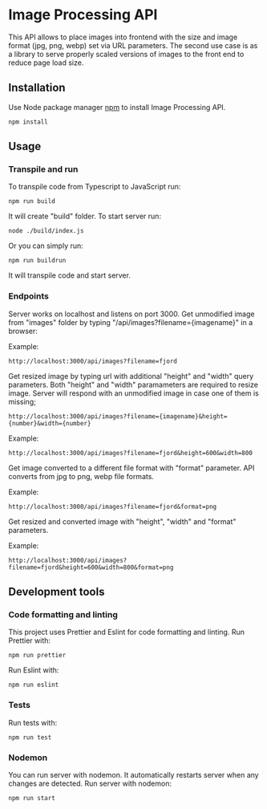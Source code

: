 # Image Processing API

This API allows to place images into frontend with the size and image format (jpg, png, webp) set via URL parameters. The second use case is as a library to serve properly scaled versions of images to the front end to reduce page load size.

## Installation

Use Node package manager [npm](https://nodejs.org/en/) to install Image Processing API.

```
npm install
```

## Usage

### Transpile and run

To transpile code from Typescript to JavaScript run:

```
npm run build
```

It will create "build" folder. To start server run:

```
node ./build/index.js
```

Or you can simply run:

```
npm run buildrun
```
It will transpile code and start server.

### Endpoints

Server works on localhost and listens on port 3000. Get unmodified image from "images" folder by typing "/api/images?filename={imagename}" in a browser:

Example:
```
http://localhost:3000/api/images?filename=fjord
```
Get resized image by typing url with additional "height" and "width" query parameters. Both "height" and "width" paramameters are required to resize image.
Server will respond with  an unmodified image in case one of them is missing;
 
```
http://localhost:3000/api/images?filename={imagename}&height={number}&width={number}
```
Example:
```
http://localhost:3000/api/images?filename=fjord&height=600&width=800
```

Get image converted to a different file format with "format" parameter. API converts from jpg to png, webp file formats.

Example:
```
http://localhost:3000/api/images?filename=fjord&format=png
```
Get resized and converted image with "height", "width" and "format" parameters.

Example:
```
http://localhost:3000/api/images?filename=fjord&height=600&width=800&format=png
```


## Development tools

### Code formatting and linting

This project uses Prettier and Eslint for code formatting and linting.
Run Prettier with:
```
npm run prettier
```
Run Eslint with:

```
npm run eslint
```

### Tests

Run tests with:
```
npm run test
```

### Nodemon
You can run server with nodemon. It automatically restarts server when any changes  are detected.
Run server with nodemon:
```
npm run start
```